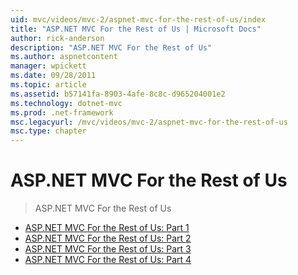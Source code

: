 ```yaml
---
uid: mvc/videos/mvc-2/aspnet-mvc-for-the-rest-of-us/index
title: "ASP.NET MVC For the Rest of Us | Microsoft Docs"
author: rick-anderson
description: "ASP.NET MVC For the Rest of Us"
ms.author: aspnetcontent
manager: wpickett
ms.date: 09/28/2011
ms.topic: article
ms.assetid: b57141fa-8903-4afe-8c8c-d965204001e2
ms.technology: dotnet-mvc
ms.prod: .net-framework
msc.legacyurl: /mvc/videos/mvc-2/aspnet-mvc-for-the-rest-of-us
msc.type: chapter
---
```

ASP.NET MVC For the Rest of Us
====================
> ASP.NET MVC For the Rest of Us


- [ASP.NET MVC For the Rest of Us: Part 1](aspnet-mvc-for-the-rest-of-us-part-1.md)
- [ASP.NET MVC For the Rest of Us: Part 2](aspnet-mvc-for-the-rest-of-us-part-2.md)
- [ASP.NET MVC For the Rest of Us: Part 3](aspnet-mvc-for-the-rest-of-us-part-3.md)
- [ASP.NET MVC For the Rest of Us: Part 4](aspnet-mvc-for-the-rest-of-us-part-4.md)